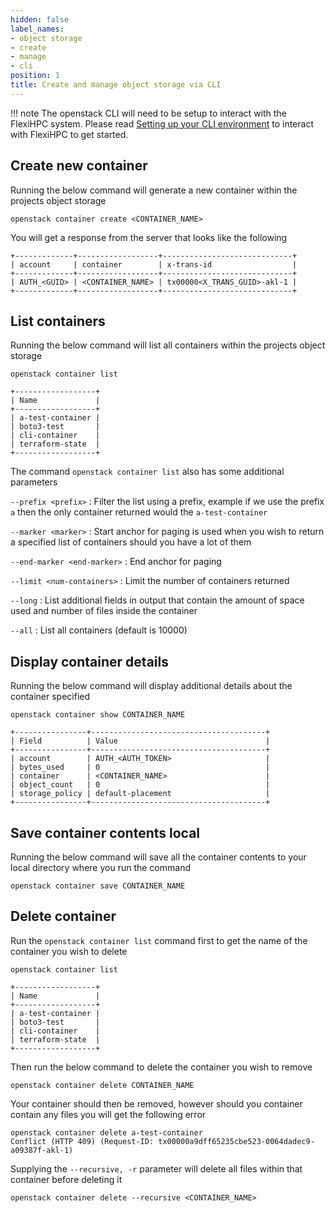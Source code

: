 ```yaml
---
hidden: false
label_names:
- object storage
- create
- manage
- cli
position: 1
title: Create and manage object storage via CLI
---
```


!!! note
    The openstack CLI will need to be setup to interact with the FlexiHPC system. Please read [Setting up your CLI environment](../../setting-up-your-CLI-environment/index.md) to interact with FlexiHPC to get started.

## Create new container

Running the below command will generate a new container within the projects object storage

``` { .sh }
openstack container create <CONTAINER_NAME>
```

You will get a response from the server that looks like the following


``` { .sh .no-copy }
+-------------+------------------+-----------------------------+
| account     | container        | x-trans-id                  |
+-------------+------------------+-----------------------------+
| AUTH_<GUID> | <CONTAINER_NAME> | tx00000<X_TRANS_GUID>-akl-1 |
+-------------+------------------+-----------------------------+
```

## List containers

Running the below command will list all containers within the projects object storage

``` { .sh }
openstack container list
```
``` { .sh .no-copy }
+------------------+
| Name             |
+------------------+
| a-test-container |
| boto3-test       |
| cli-container    |
| terraform-state  |
+------------------+
```

The command `openstack container list` also has some additional parameters

`--prefix <prefix>`
:   Filter the list using a prefix, example if we use the prefix `a` then the only container returned would the `a-test-container`

`--marker <marker>`
:   Start anchor for paging is used when you wish to return a specified list of containers should you have a lot of them

`--end-marker <end-marker>`
:   End anchor for paging

`--limit <num-containers>`
:   Limit the number of containers returned

`--long`
:   List additional fields in output that contain the amount of space used and number of files inside the container

`--all`
:   List all containers (default is 10000)

## Display container details

Running the below command will display additional details about the container specified

``` { .sh }
openstack container show CONTAINER_NAME
```
``` { .sh .no-copy }
+----------------+---------------------------------------+
| Field          | Value                                 |
+----------------+---------------------------------------+
| account        | AUTH_<AUTH_TOKEN>                     |
| bytes_used     | 0                                     |
| container      | <CONTAINER_NAME>                      |
| object_count   | 0                                     |
| storage_policy | default-placement                     |
+----------------+---------------------------------------+
```

## Save container contents local

Running the below command will save all the container contents to your local directory where you run the command

``` { .sh }
openstack container save CONTAINER_NAME
```

## Delete container

Run the `openstack container list` command first to get the name of the container you wish to delete

``` { .sh }
openstack container list
```
``` { .sh .no-copy }
+------------------+
| Name             |
+------------------+
| a-test-container |
| boto3-test       |
| cli-container    |
| terraform-state  |
+------------------+
```

Then run the below command to delete the container you wish to remove

``` { .sh }
openstack container delete CONTAINER_NAME
```

Your container should then be removed, however should you container contain any files you will get the following error

``` { .sh .no-copy}
openstack container delete a-test-container
Conflict (HTTP 409) (Request-ID: tx00000a9dff65235cbe523-0064dadec9-a09387f-akl-1)
```

Supplying the `--recursive, -r` parameter will delete all files within that container before deleting it

``` { .sh }
openstack container delete --recursive <CONTAINER_NAME>
```
